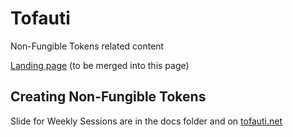 # Tofauti

Non-Fungible Tokens related content

[Landing page](https://tofauti.mailchimpsites.com/) (to be merged into this page)

## Creating Non-Fungible Tokens

Slide for Weekly Sessions are in the docs folder and on [tofauti.net](https://tofauti.net)
